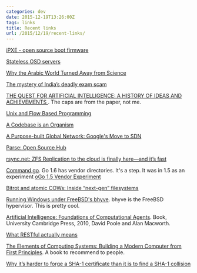 ```yaml
---
categories: dev
date: 2015-12-19T13:26:00Z
tags: links
title: Recent links
url: /2015/12/19/recent-links/
---
```


[iPXE - open source boot firmware](http://ipxe.org/)

[Stateless OSD servers](http://www.redpill-linpro.com/sysadvent/2015/12/18/stateless-osd-servers.html)

[Why the Arabic World Turned Away from Science](http://www.thenewatlantis.com/publications/why-the-arabic-world-turned-away-from-science)

[The mystery of India’s deadly exam scam](http://www.theguardian.com/world/2015/dec/17/the-mystery-of-indias-deadly-exam-scam)

[THE QUEST FOR ARTIFICIAL INTELLIGENCE: A HISTORY OF IDEAS AND ACHIEVEMENTS
](http://ai.stanford.edu/~nilsson/QAI/qai.pdf). The caps are from the paper, not me.

[Unix and Flow Based Programming](https://groups.google.com/forum/#!msg/flow-based-programming/iaKhbABJ9fw/XlrMf-dnBgAJ)

[A Codebase is an Organism](http://www.meltingasphalt.com/a-codebase-is-an-organism/)

[A Purpose-built Global Network: Google's Move to SDN](http://queue.acm.org/detail.cfm?ref=rss&id=2856460)

[Parse: Open Source Hub](http://parseplatform.github.io/)

[rsync.net: ZFS Replication to the cloud is finally here—and it’s fast](http://arstechnica.com/information-technology/2015/12/rsync-net-zfs-replication-to-the-cloud-is-finally-here-and-its-fast/)

[Command go](https://tip.golang.org/cmd/go/#hdr-Vendor_Directories). Go 1.6 has vendor directories. It's a step. It was in 1.5 as an experiment [oGo 1.5 Vendor Experiment](https://docs.google.com/document/d/1Bz5-UB7g2uPBdOx-rw5t9MxJwkfpx90cqG9AFL0JAYo/edit)

[Bitrot and atomic COWs: Inside “next-gen” filesystems](http://arstechnica.com/information-technology/2014/01/bitrot-and-atomic-cows-inside-next-gen-filesystems/)

[Running Windows under FreeBSD's bhyve](http://pr1ntf.xyz/windowsunderbhyve.html). bhyve is the FreeBSD hypervisor. This is pretty cool.

[Artificial Intelligence: Foundations of Computational Agents](http://artint.info/html/ArtInt.html). Book, University Cambridge Press, 2010, David Poole and Alan Macworth.

[What RESTful actually means](https://codewords.recurse.com/issues/five/what-restful-actually-means)

[The Elements of Computing Systems: Building a Modern Computer from First Principles](http://www.amazon.com/Elements-Computing-Systems-Building-Principles/dp/0262640686/). A book to recommend to people.

[Why it’s harder to forge a SHA-1 certificate than it is to find a SHA-1 collision](https://blog.cloudflare.com/why-its-harder-to-forge-a-sha-1-certificate-than-it-is-to-find-a-sha-1-collision/)

